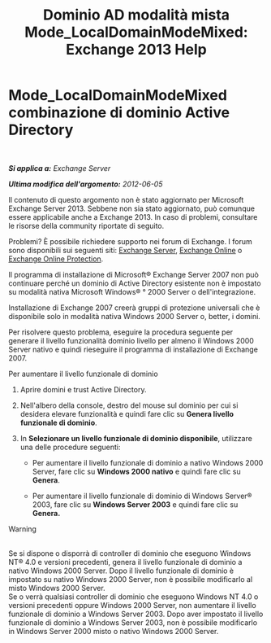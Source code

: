 ﻿---
title: 'Dominio AD modalità mista Mode_LocalDomainModeMixed: Exchange 2013 Help'
TOCTitle: Mode_LocalDomainModeMixed combinazione di dominio Active Directory
ms:assetid: a6affcfe-7264-455b-8e5c-683fa87383f1
ms:mtpsurl: https://technet.microsoft.com/it-it/library/ms.exch.setupreadiness.localdomainmodemixed(v=EXCHG.150)
ms:contentKeyID: 50481323
ms.date: 05/22/2018
mtps_version: v=EXCHG.150
ms.translationtype: MT
---

# Mode\_LocalDomainModeMixed combinazione di dominio Active Directory

 

_**Si applica a:** Exchange Server_

_**Ultima modifica dell'argomento:** 2012-06-05_

Il contenuto di questo argomento non è stato aggiornato per Microsoft Exchange Server 2013. Sebbene non sia stato aggiornato, può comunque essere applicabile anche a Exchange 2013. In caso di problemi, consultare le risorse della community riportate di seguito.

Problemi? È possibile richiedere supporto nei forum di Exchange. I forum sono disponibili sui seguenti siti: [Exchange Server](https://go.microsoft.com/fwlink/p/?linkid=60612), [Exchange Online](https://go.microsoft.com/fwlink/p/?linkid=267542) o [Exchange Online Protection](https://go.microsoft.com/fwlink/p/?linkid=285351).

Il programma di installazione di Microsoft® Exchange Server 2007 non può continuare perché un dominio di Active Directory esistente non è impostato su modalità nativa Microsoft Windows® ° 2000 Server o dell'integrazione.

Installazione di Exchange 2007 creerà gruppi di protezione universali che è disponibile solo in modalità nativa Windows 2000 Server o, better, i domini.

Per risolvere questo problema, eseguire la procedura seguente per generare il livello funzionalità dominio livello per almeno il Windows 2000 Server nativo e quindi rieseguire il programma di installazione di Exchange 2007.

Per aumentare il livello funzionale di dominio

1.  Aprire domini e trust Active Directory.

2.  Nell'albero della console, destro del mouse sul dominio per cui si desidera elevare funzionalità e quindi fare clic su **Genera livello funzionale di dominio**.

3.  In **Selezionare un livello funzionale di dominio disponibile**, utilizzare una delle procedure seguenti:
    
      - Per aumentare il livello funzionale di dominio a nativo Windows 2000 Server, fare clic su **Windows 2000 nativo** e quindi fare clic su **Genera**.
    
      - Per aumentare il livello funzionale di dominio di Windows Server® 2003, fare clic su **Windows Server 2003** e quindi fare clic su **Genera.**


> [!WARNING]
> <BR>Se si dispone o disporrà di controller di dominio che eseguono Windows NT® 4.0 e versioni precedenti, genera il livello funzionale di dominio a nativo Windows 2000 Server. Dopo il livello funzionale di dominio è impostato su nativo Windows 2000 Server, non è possibile modificarlo al misto Windows 2000 Server.<BR>Se o verrà qualsiasi controller di dominio che eseguono Windows NT 4.0 o versioni precedenti oppure Windows 2000 Server, non aumentare il livello funzionale di dominio a Windows Server 2003. Dopo aver impostato il livello funzionale di dominio a Windows Server 2003, non è possibile modificarlo in Windows Server 2000 misto o nativo Windows 2000 Server.


